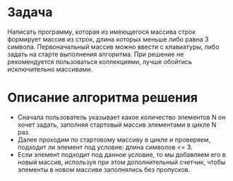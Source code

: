 # **Задача**

Написать программу, которая из имеющегося массива строк формирует массив из строк, длина которых меньше либо равна 3 символа. Первоначальный массив можно ввести с клавиатуры, либо задать на старте выполнения алгоритма. При решение не рекомендуется пользоваться коллекциями, лучше обойтись исключительно массивами.

# **Описание алгоритма решения**

* Сначала пользователь указывает какое количество элементов N он хочет задать, заполняя стартовый массив элементами в цикле N раз.
* Далее проходим по стартовому массиву в цикле и проверяем, подходит ли элемент под условие: длина символов <= 3. 
* Если элемент подходит под данное условие, то мы добавляем его в новый массив, используя при этом дополнительный счетчик, чтобы элементы в новом массиве заполнялись без пропусков.


